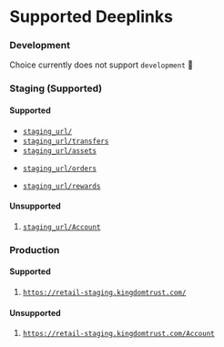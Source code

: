 # Supported Deeplinks

<h3>Development</h3>

Choice currently does not support `development` 🚧

<h3>Staging (Supported)</h3>

<h4>Supported</h4>

* [`staging_url/`](https://retail-staging.kingdomtrust.com/)
* [`staging_url/transfers`](https://retail-staging.kingdomtrust.com/transfers)
* [`staging_url/assets`](https://retail-staging.kingdomtrust.com/assets)
<!-- * Transfers by id // TODO -->
* [`staging_url/orders`](https://retail-staging.kingdomtrust.com/orders)
<!-- * Orders by id // TODO -->
* [`staging_url/rewards`](https://retail-staging.kingdomtrust.com/rewards)

<h4>Unsupported</h4>

1. [`staging_url/Account`](https://retail-staging.kingdomtrust.com/Account)

<h3>Production</h3>

<h4>Supported</h4>

1. [`https://retail-staging.kingdomtrust.com/`](https://retail-staging.kingdomtrust.com/)

<h4>Unsupported</h4>

1. [`https://retail-staging.kingdomtrust.com/Account`](https://retail-staging.kingdomtrust.com/Account)
